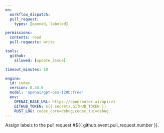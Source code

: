 ```yaml
---
on:
  workflow_dispatch:
  pull_request:
    types: [opened, labeled]

permissions:
  contents: read
  pull-requests: write

tools:
  github:
    allowed: [update_issue]

timeout_minutes: 10

engine:
  id: codex
  version: 0.34.0
  model: 'openai/gpt-oss-120b:free'
  env:
    OPENAI_BASE_URL: https://openrouter.ai/api/v1
    GITHUB_TOKEN: ${{ secrets.GITHUB_TOKEN }}
    RUST_LOG: codex_core=debug,codex_tui=debug
---
```

Assign labels to the pull request #${{ github.event.pull_request.number }}.
